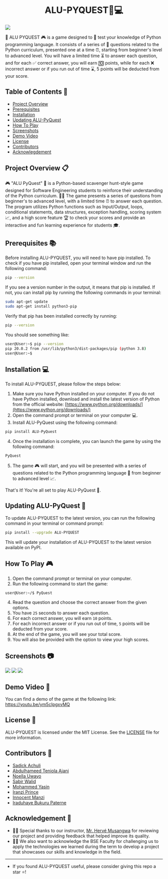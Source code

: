 <h1 align="center">ALU-PYQUEST🐍💻</h1>

<img src="https://github.com/Elhameed/ALU-PYQUEST/blob/main/img/pythonquiz.jpg" />

🐍 ALU PYQUEST 🎮 is a game designed to 🧐 test your knowledge of Python programming language. It consists of a series of 🤔 questions related to the Python curriculum, presented one at a time ⏰, starting from beginner's level to advanced level. You will have a limited time ⏳ to answer each question, and for each ✅ correct answer, you will earn 🔟 points, while for each ❌ incorrect answer or if you run out of time ⌛, 5 points will be deducted from your score.

## Table of Contents 📑
- [Project Overview](#project-overview)
- [Prerequisites](#prerequisites)
- [Installation](#installation)
- [Updating ALU-PyQuest](#updating-alu-pyquest)
- [How To Play](#how-to-play)
- [Screenshots](#screenshots)
- [Demo Video](#demo-video)
- [License](#license)
- [Contributors](#contributors)
- [Acknowlegdement](#acknowledgement)

<h2 id="project-overview">Project Overview 📋</h2>

🎮 "ALU PyQuest" 🐍 is a Python-based scavenger hunt-style game designed for Software Engineering students to reinforce their understanding of the Python curriculum. 🕵️‍♀️ The game presents a series of questions from beginner's to advanced level, with a limited time ⏰ to answer each question. The program utilizes Python functions such as Input/Output, loops, conditional statements, data structures, exception handling, scoring system 📈, and a high score feature 🏆 to check your scores and provide an interactive and fun learning experience for students 🎓.

<h2 id="prerequisites">Prerequisites 📚</h2> 

Before installing ALU-PYQUEST, you will need to have pip installed. To check if you have pip installed, open your terminal window and run the following command:
```sh
pip --version
```

If you see a version number in the output, it means that pip is installed. If not, you can install pip by running the following commands in your terminal:
```sh
sudo apt-get update
sudo apt-get install python3-pip
```

Verify that pip has been installed correctly by running:
```sh
pip --version
```

You should see something like:
```sh
user@User:~$ pip --version
pip 20.0.2 from /usr/lib/python3/dist-packages/pip (python 3.8)
user@User:~$
```

<h2 id="installation">Installation 💻</h2>  

To install ALU-PYQUEST, please follow the steps below:
1. Make sure you have Python installed on your computer. If you do not have Python installed, download and install the latest version of Python from the official website: [https://www.python.org/downloads/](https://www.python.org/downloads/)
2. Open the command prompt or terminal on your computer 💻.
3. Install ALU-PyQuest using the following command:
```sh
pip install ALU-PyQuest
```
4. Once the installation is complete, you can launch the game by using the following command:
```sh
PyQuest
```
5. The game 🎮 will start, and you will be presented with a series of questions related to the Python programming language 🐍 from beginner to advanced level 📈.

That's it! You're all set to play ALU-PyQuest 🎉.

<h2 id="updating-alu-pyquest">Updating ALU-PyQuest 🔄</h2>

To update ALU-PYQUEST to the latest version, you can run the following command in your terminal or command prompt:
```sh
pip install --upgrade ALU-PYQUEST
```
This will update your installation of ALU-PYQUEST to the latest version available on PyPI.

<h2 id="how-to-play">How To Play 🎮</h2> 

1. Open the command prompt or terminal on your computer.
2. Run the following command to start the game:
```sh
user@User:~/$ PyQuest
```
4. Read the question and choose the correct answer from the given options.
5. You have `25` seconds to answer each question.
6. For each correct answer, you will earn `10` points.
7. For each incorrect answer or if you run out of time, `5` points will be deducted from your score.
8. At the end of the game, you will see your total score.
9. You will also be provided with the option to view your high scores.

<h2 id="screenshots">Screenshots 📷</h2> 

<div>
  <img src="https://github.com/Elhameed/ALU-PYQUEST/blob/main/img/screenshot1.PNG" />
  <img src="https://github.com/Elhameed/ALU-PYQUEST/blob/main/img/screenshot2.PNG" />
  <img src="https://github.com/Elhameed/ALU-PYQUEST/blob/main/img/screenshot3.PNG" />
</div>

<h2 id="demo-video">Demo Video 🎥</h2> 

You can find a demo of the game at the following link: <a href="https://youtu.be/ym5cIpgxvMQ">https://youtu.be/ym5cIpgxvMQ</a>

<h2 id="license">License 📄</h2> 

ALU-PYQUEST is licensed under the MIT License. See the [LICENSE](./LICENSE) file for more information.

<h2 id="contributors">Contributors 👥</h2>  

- [Sadick Achuli](https://github.com/Sadickachuli)
- [Abdulhameed Teniola Ajani](https://github.com/Elhameed)
- [Noella Uwayo](https://github.com/n-uwayo)
- [Sabir Walid](https://github.com/SabirWalid)
- [Mohammed Yasin](https://github.com/MohamedAYasin)
- [Iranzi Prince](https://github.com/iranziprince01)
- [Innocent Manzi](https://github.com/innocentmanzi)
- [Iraduhaye Bukuru Paterne](https://github.com/IraduhayeBukuruPaterne1)

<h2 id="acknowledgement">Acknowledgement 🙏</h2> 

- 👏🏼 Special thanks to our instructor, [Mr. Hervé Musangwa](https://www.linkedin.com/in/hervé-musangwa-67478a112/) for reviewing our project and providing feedback that helped improve its quality.
- 👨‍🏫 We also want to acknowledge the BSE Faculty for challenging us to apply the technologies we learned during the term to develop a project that showcases our skills and knowledge in the field.

----------
- If you found ALU-PYQUEST useful, please consider giving this repo a star ⭐️!

